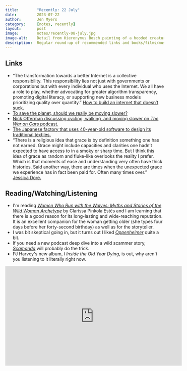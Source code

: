 ```yaml
---
title:        "Recently: 22 July"
date:         2023-07-22
author:       Jen Myers
category:     [notes, recently]
layout:       post
image:        notes/recently-08-july.jpg
image-alt:    Detail from Hieronymus Bosch painting of a hooded creature with a long snout and a jagged cloak holding a book in its thin, scaled hands
description:  Regular round-up of recommended links and books/films/music
---
```


## Links

- “The transformation towards a better Internet is a collective responsibility. This responsibility lies not just with governments or corporations but with every individual who uses the Internet. We all have a role to play, whether advocating for greater algorithm transparency, promoting digital literacy, or supporting new business models prioritizing quality over quantity.” [How to build an internet that doesn’t suck.](https://joanwestenberg.medium.com/how-to-build-an-internet-that-doesnt-suck-675f4b4c7039)
- [To save the planet, should we really be moving slower?](https://www.newyorker.com/news/daily-comment/to-save-the-planet-should-we-really-be-moving-slower)
- [Nick Offerman discussing cycling, walking, and moving slower on _The War on Cars_ podcast.](https://thewaroncars.org/2023/06/06/106-nick-offerman/)
- [The Japanese factory that uses 40-year-old software to design its traditional textiles.](https://boingboing.net/2023/07/10/the-japanese-factory-that-uses-40-year-old-software-to-design-its-traditional-textiles.html)
- “There is a religious idea that grace is by definition something one has not earned. Grace might include capacities and clarities one hadn’t expected to have access to in a smoky or sharp time. But I think this idea of grace as random and fluke-like overlooks the reality I prefer. Which is that moments of ease and understanding very often have thick histories. Said another way, there are times when the unexpected grace we experience has in fact been paid for. Often many times over.” [Jessica Dore.](https://jessicadore.substack.com/p/offering-july-1-2023)

## Reading/Watching/Listening

- I'm reading [_Women Who Run with the Wolves: Myths and Stories of the Wild Woman Archetype_](https://app.thestorygraph.com/books/0cebbfde-b5b4-4ad4-8449-6b81ebf380c5) by Clarissa Pinkola Estés and I am learning that there is a good reason for its long-lasting and wide-reaching reputation. It is an excellent companion for the woman getting older (she types four days before her forty-second birthday) as well as for the storyteller.
- I was bit skeptical going in, but it turns out I liked [_Oppenheimer_](https://letterboxd.com/film/oppenheimer-2023/) quite a bit.
- If you need a new podcast deep dive into a wild scammer story, [_Scamanda_](https://podcasts.apple.com/us/podcast/scamanda/id1685691481) will probably do the trick.
- PJ Harvey's new album, _I Inside the Old Year Dying_, is out, why aren't you listening to it literally right now.

<div class="youtube-video-container">
  <iframe width="560" height="315" src="https://www.youtube.com/embed/MZDfM6bhKMc" title="YouTube video player" frameborder="0" allow="accelerometer; autoplay; clipboard-write; encrypted-media; gyroscope; picture-in-picture; web-share" allowfullscreen></iframe>
</div>

